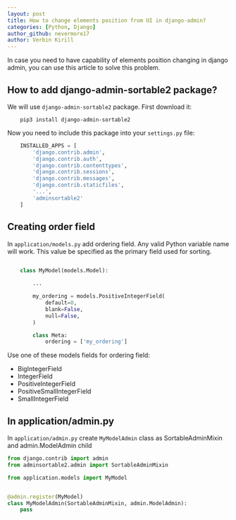 ```yaml
---
layout: post
title: How to change elements position from UI in django-admin?
categories: [Python, Django]
author_github: nevermore17
author: Verbin Kirill
---
```


In case you need to have capability of elements position changing in django admin, you can use this article to solve this problem.

## How to add django-admin-sortable2 package?

We will use `django-admin-sortable2` package. First download it:

```
    pip3 install django-admin-sortable2
```

Now you need to include this package into your `settings.py` file:

```python
    INSTALLED_APPS = [
        'django.contrib.admin',
        'django.contrib.auth',
        'django.contrib.contenttypes',
        'django.contrib.sessions',
        'django.contrib.messages',
        'django.contrib.staticfiles',
        '...',
        'adminsortable2'
    ]
```
## Creating order field

In `application/models.py` add ordering field. Any valid Python variable name will work. This value be specified as the primary field used for sorting.

```python

    class MyModel(models.Model):
        
        ...

        my_ordering = models.PositiveIntegerField(
            default=0,
            blank=False,
            null=False,
        )

        class Meta:
            ordering = ['my_ordering']

```

Use one of these models fields for ordering field:

- BigIntegerField
- IntegerField
- PositiveIntegerField 
- PositiveSmallIntegerField
- SmallIntegerField

## In application/admin.py

In `application/admin.py` create `MyModelAdmin` class as SortableAdminMixin and admin.ModelAdmin child


```python
from django.contrib import admin
from adminsortable2.admin import SortableAdminMixin

from application.models import MyModel


@admin.register(MyModel)
class MyModelAdmin(SortableAdminMixin, admin.ModelAdmin):
    pass
```

